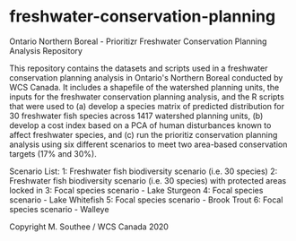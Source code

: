 # freshwater-conservation-planning
Ontario Northern Boreal - Prioritizr Freshwater Conservation Planning Analysis Repository

This repository contains the datasets and scripts used in a freshwater conservation planning analysis in Ontario's Northern Boreal conducted by WCS Canada. It includes a shapefile of the watershed planning units, the inputs for the freshwater conservation planning analysis, and the R scripts that were used to (a) develop a species matrix of predicted distribution for 30 freshwater fish species across 1417 watershed planning units, (b) develop a cost index based on a PCA of human disturbances known to affect freshwater species, and (c) run the prioritiz conservation planning analysis using six different scenarios to meet two area-based conservation targets (17% and 30%).

Scenario List:
1: Freshwater fish biodiversity scenario (i.e. 30 species)
2: Freshwater fish biodiversity scenario (i.e. 30 species) with protected areas locked in
3: Focal species scenario - Lake Sturgeon
4: Focal species scenario - Lake Whitefish
5: Focal species scenario - Brook Trout
6: Focal species scenario - Walleye

Copyright M. Southee / WCS Canada 2020
